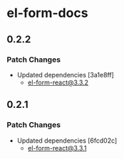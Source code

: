 # el-form-docs

## 0.2.2

### Patch Changes

- Updated dependencies [3a1e8ff]
  - el-form-react@3.3.2

## 0.2.1

### Patch Changes

- Updated dependencies [6fcd02c]
  - el-form-react@3.3.1
